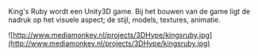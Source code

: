 King's Ruby wordt een Unity3D game.
Bij het bouwen van de game ligt de nadruk op het visuele aspect; de stijl, models, textures, animatie.

![http://www.mediamonkey.nl/projects/3DHype/kingsruby.jpg](http://www.mediamonkey.nl/projects/3DHype/kingsruby.jpg)